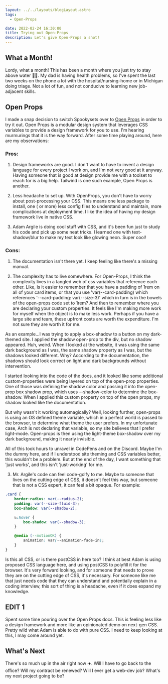 ```yaml
---
layout: ../../layouts/blogLayout.astro
tags:
  - Open-Props

date: 2022-02-24 16:30:00
title: Trying out Open-Props
description: Let's give Open-Props a shot!
---
```


## What a Month!

Lordy, what a month! This has been a month where you just try to stay above water 🏊‍♂️. My dad is having health problems, so I've spent the last two weeks on the phone a lot with the hospital/nursing-home or in Michigan doing triage. Not a lot of fun, and not conducive to learning new job-adjacent skills.

## Open Props

I made a snap decision to switch Spookysets over to [Open Props](https://open-props.style) in order to try it out. Open Props is a modular design system that leverages CSS variables to provide a design framework for you to use. I'm hearing murmurings that it is the way forward. After some time playing around, here are my observations:

### Pros:

1. Design frameworks are good. I don't want to have to invent a design language for every project I work on, and I'm not very good at it anyway. Having someone that is good at design provide me with a toolset to reach for is a big help. Tailwind is one such example, Open Props is another.

2. Less headache to set up. With OpenProps, you don't have to worry about post-processing your CSS. This means one less package to install, one ( or more) less config files to understand and maintain, more complications at deployment time. I like the idea of having my design framework live in native CSS.

3. Adam Argile is doing cool stuff with CSS, and it's been fun just to study his code and pick up some neat tricks. I learned one with text-shadow/blur to make my text look like glowing neon. Super cool!

### Cons:

1. The documentation isn't there yet. I keep feeling like there's a missing manual.

2. The complexity has to live somewhere. For Open-Props, I think the complexity lives in a tangled web of css variables that reference each other. Like, is it easier to remember that you have a padding of 1rem on all of your card items, or that you use 'var(--card-padding) which references '--card-padding: var(--size-3)' which in turn is in the bowels of the open-props code set to 1rem? And then to remember where you are declaring your custom properties. It feels like I'm making more work for myself when the object is to make less work. Perhaps if you have a large site and team, these upfront costs are worth the expenditure. I'm not sure they are worth it for me.

As an example...I was trying to apply a box-shadow to a button on my dark-themed site. I applied the shadow open-prop to the div, but no shadow appeared. Huh, weird. When I looked at the website, it was using the same dark background as I was, the same shadow property as I was, but the shadows looked different. Why? According to the documentation, the shadows should look correct on light and dark backgrounds without intervention.

I started looking into the code of the docs, and it looked like some additional custom-properties were being layered on top of the open-prop properties. One of those was defining the shadow color and passing it into the open-prop box shadow prop, which uses --shadow-color to determine the box-shadow. When I applied this custom property on top of the open props, my shadow looked like the documentation.

But why wasn't it working automagically? Well, looking further, open-props is using an OS defined theme variable, which in a perfect world is passed to the browser, to determine what theme the user prefers. In my unfortunate case, Arch is not declaring that variable, so my site believes that I prefer light-mode. Open-props is then using the light-theme box-shadow over my dark background, making it nearly invisible.

All of this took hours to unravel in CodePens and on the Discord. Maybe I'm the dummy here, and if I understood site theming and CSS variables better, this wouldn't be a problem. But at the end of the day, I want something that 'just works', and this isn't 'just-working' for me.

3. Mr. Argile's code can feel code-golfy to me. Maybe to someone that lives on the cutting edge of CSS, it doesn't feel this way, but someone that is not a CSS expert, it can feel a bit opaque. For example:

```css
.card {
	border-radius: var(--radius-2);
	padding: var(--size-fluid-3);
	box-shadow: var(--shadow-2);

	&:hover {
		box-shadow: var(--shadow-3);
	}

	@media (--motionOK) {
		animation: var(--animation-fade-in);
	}
}
```

Is this all CSS, or is there postCSS in here too? I think at best Adam is using proposed CSS language here, and using postCSS to polyfill it for the browser. It's very forward looking, and for someone that needs to prove they are on the cutting edge of CSS, it's necessary. For someone like me that just needs code that they can understand and potentially explain in a coding interview, this sort of thing is a headache, even if it does expand my knowledge.

## EDIT 1

Spent some time pouring over the Open Props docs. This is feeling less like a design framework and more like an opinionated demo on next-gen CSS. Pretty wild what Adam is able to do with pure CSS. I need to keep looking at this, I may come around yet.

## What's Next

There's so much up in the air right now ✈️. Will I have to go back to the office? Will my contract be renewed? Will I ever get a web-dev job? What's my next project going to be?
